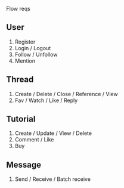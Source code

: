 Flow reqs 

## User

1. Register
2. Login / Logout
3. Follow / Unfollow
4. Mention

## Thread

1. Create / Delete / Close / Reference / View
2. Fav / Watch / Like / Reply

## Tutorial

1. Create / Update / View / Delete
2. Comment / Like 
3. Buy 

## Message 

1. Send / Receive / Batch receive











